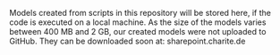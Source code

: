 Models created from scripts in this repository will be stored here, if the code is executed on a local machine. As the size of the models varies between 400 MB and 2 GB, our created models were not uploaded to GitHub. They can be downloaded soon at: sharepoint.charite.de
